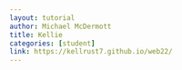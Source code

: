 ```yaml
---
layout: tutorial
author: Michael McDermott
title: Kellie
categories: [student]
link: https://kellrust7.github.io/web22/
---
```

